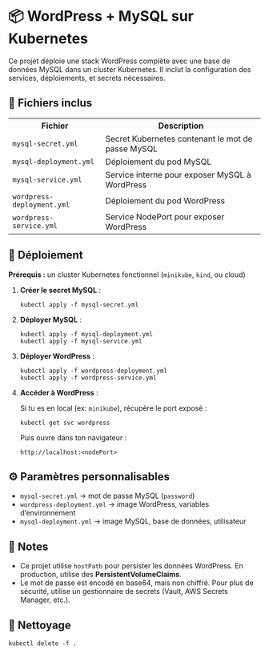 <!DOCTYPE html>
<html lang="fr">
<head>
  <meta charset="UTF-8">
 
</head>
<body>

  <h1>📦 WordPress + MySQL sur Kubernetes</h1>

  <p>Ce projet déploie une stack WordPress complète avec une base de données MySQL dans un cluster Kubernetes. Il inclut la configuration des services, déploiements, et secrets nécessaires.</p>

  <h2>📁 Fichiers inclus</h2>
  <table>
    <tr>
      <th>Fichier</th>
      <th>Description</th>
    </tr>
    <tr>
      <td><code>mysql-secret.yml</code></td>
      <td>Secret Kubernetes contenant le mot de passe MySQL</td>
    </tr>
    <tr>
      <td><code>mysql-deployment.yml</code></td>
      <td>Déploiement du pod MySQL</td>
    </tr>
    <tr>
      <td><code>mysql-service.yml</code></td>
      <td>Service interne pour exposer MySQL à WordPress</td>
    </tr>
    <tr>
      <td><code>wordpress-deployment.yml</code></td>
      <td>Déploiement du pod WordPress</td>
    </tr>
    <tr>
      <td><code>wordpress-service.yml</code></td>
      <td>Service NodePort pour exposer WordPress</td>
    </tr>
  </table>

  <h2>🚀 Déploiement</h2>
  <p><strong>Prérequis :</strong> un cluster Kubernetes fonctionnel (<code>minikube</code>, <code>kind</code>, ou cloud)</p>

  <ol>
    <li><strong>Créer le secret MySQL</strong> :
      <pre><code>kubectl apply -f mysql-secret.yml</code></pre>
    </li>
    <li><strong>Déployer MySQL</strong> :
      <pre><code>kubectl apply -f mysql-deployment.yml
kubectl apply -f mysql-service.yml</code></pre>
    </li>
    <li><strong>Déployer WordPress</strong> :
      <pre><code>kubectl apply -f wordpress-deployment.yml
kubectl apply -f wordpress-service.yml</code></pre>
    </li>
    <li><strong>Accéder à WordPress</strong> :
      <p>Si tu es en local (ex: <code>minikube</code>), récupère le port exposé :</p>
      <pre><code>kubectl get svc wordpress</code></pre>
      <p>Puis ouvre dans ton navigateur :</p>
      <pre><code>http://localhost:&lt;nodePort&gt;</code></pre>
    </li>
  </ol>

  <h2>⚙️ Paramètres personnalisables</h2>
  <ul>
    <li><code>mysql-secret.yml</code> → mot de passe MySQL (<code>password</code>)</li>
    <li><code>wordpress-deployment.yml</code> → image WordPress, variables d’environnement</li>
    <li><code>mysql-deployment.yml</code> → image MySQL, base de données, utilisateur</li>
  </ul>

  <h2>📌 Notes</h2>
  <ul>
    <li>Ce projet utilise <code>hostPath</code> pour persister les données WordPress. En production, utilise des <strong>PersistentVolumeClaims</strong>.</li>
    <li>Le mot de passe est encodé en base64, mais non chiffré. Pour plus de sécurité, utilise un gestionnaire de secrets (Vault, AWS Secrets Manager, etc.).</li>
  </ul>

  <h2>🧼 Nettoyage</h2>
  <pre><code>kubectl delete -f .</code></pre>

</body>
</html>
